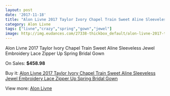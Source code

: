 ```yaml
---
layout: post
date: '2017-11-18'
title: "Alon Livne 2017 Taylor Ivory Chapel Train Sweet Aline Sleeveless Jewel Embroidery Lace Zipper Up Spring Bridal Gown"
category: Alon Livne
tags: ["livne","crazy","spring","gown","jewel"]
image: http://img.eudances.com/27338-thickbox_default/alon-livne-2017-taylor-ivory-chapel-train-sweet-aline-sleeveless-jewel-embroidery-lace-zipper-up-spring-bridal-gown.jpg
---
```

Alon Livne 2017 Taylor Ivory Chapel Train Sweet Aline Sleeveless Jewel Embroidery Lace Zipper Up Spring Bridal Gown

On Sales: **$458.98**
<a href="https://www.eudances.com/en/alon-livne/9135-alon-livne-2017-taylor-ivory-chapel-train-sweet-aline-sleeveless-jewel-embroidery-lace-zipper-up-spring-bridal-gown.html"><amp-img layout="responsive" width="600" height="600" src="//img.eudances.com/27338-thickbox_default/alon-livne-2017-taylor-ivory-chapel-train-sweet-aline-sleeveless-jewel-embroidery-lace-zipper-up-spring-bridal-gown.jpg" alt="Alon Livne 2017 Taylor Ivory Chapel Train Sweet Aline Sleeveless Jewel Embroidery Lace Zipper Up Spring Bridal Gown 0" /></a>
<a href="https://www.eudances.com/en/alon-livne/9135-alon-livne-2017-taylor-ivory-chapel-train-sweet-aline-sleeveless-jewel-embroidery-lace-zipper-up-spring-bridal-gown.html"><amp-img layout="responsive" width="600" height="600" src="//img.eudances.com/27343-thickbox_default/alon-livne-2017-taylor-ivory-chapel-train-sweet-aline-sleeveless-jewel-embroidery-lace-zipper-up-spring-bridal-gown.jpg" alt="Alon Livne 2017 Taylor Ivory Chapel Train Sweet Aline Sleeveless Jewel Embroidery Lace Zipper Up Spring Bridal Gown 1" /></a>
<a href="https://www.eudances.com/en/alon-livne/9135-alon-livne-2017-taylor-ivory-chapel-train-sweet-aline-sleeveless-jewel-embroidery-lace-zipper-up-spring-bridal-gown.html"><amp-img layout="responsive" width="600" height="600" src="//img.eudances.com/27342-thickbox_default/alon-livne-2017-taylor-ivory-chapel-train-sweet-aline-sleeveless-jewel-embroidery-lace-zipper-up-spring-bridal-gown.jpg" alt="Alon Livne 2017 Taylor Ivory Chapel Train Sweet Aline Sleeveless Jewel Embroidery Lace Zipper Up Spring Bridal Gown 2" /></a>
<a href="https://www.eudances.com/en/alon-livne/9135-alon-livne-2017-taylor-ivory-chapel-train-sweet-aline-sleeveless-jewel-embroidery-lace-zipper-up-spring-bridal-gown.html"><amp-img layout="responsive" width="600" height="600" src="//img.eudances.com/27341-thickbox_default/alon-livne-2017-taylor-ivory-chapel-train-sweet-aline-sleeveless-jewel-embroidery-lace-zipper-up-spring-bridal-gown.jpg" alt="Alon Livne 2017 Taylor Ivory Chapel Train Sweet Aline Sleeveless Jewel Embroidery Lace Zipper Up Spring Bridal Gown 3" /></a>
<a href="https://www.eudances.com/en/alon-livne/9135-alon-livne-2017-taylor-ivory-chapel-train-sweet-aline-sleeveless-jewel-embroidery-lace-zipper-up-spring-bridal-gown.html"><amp-img layout="responsive" width="600" height="600" src="//img.eudances.com/27340-thickbox_default/alon-livne-2017-taylor-ivory-chapel-train-sweet-aline-sleeveless-jewel-embroidery-lace-zipper-up-spring-bridal-gown.jpg" alt="Alon Livne 2017 Taylor Ivory Chapel Train Sweet Aline Sleeveless Jewel Embroidery Lace Zipper Up Spring Bridal Gown 4" /></a>
<a href="https://www.eudances.com/en/alon-livne/9135-alon-livne-2017-taylor-ivory-chapel-train-sweet-aline-sleeveless-jewel-embroidery-lace-zipper-up-spring-bridal-gown.html"><amp-img layout="responsive" width="600" height="600" src="//img.eudances.com/27339-thickbox_default/alon-livne-2017-taylor-ivory-chapel-train-sweet-aline-sleeveless-jewel-embroidery-lace-zipper-up-spring-bridal-gown.jpg" alt="Alon Livne 2017 Taylor Ivory Chapel Train Sweet Aline Sleeveless Jewel Embroidery Lace Zipper Up Spring Bridal Gown 5" /></a>

Buy it: [Alon Livne 2017 Taylor Ivory Chapel Train Sweet Aline Sleeveless Jewel Embroidery Lace Zipper Up Spring Bridal Gown](https://www.eudances.com/en/alon-livne/9135-alon-livne-2017-taylor-ivory-chapel-train-sweet-aline-sleeveless-jewel-embroidery-lace-zipper-up-spring-bridal-gown.html "Alon Livne 2017 Taylor Ivory Chapel Train Sweet Aline Sleeveless Jewel Embroidery Lace Zipper Up Spring Bridal Gown")

View more: [Alon Livne](https://www.eudances.com/en/116-alon-livne "Alon Livne")